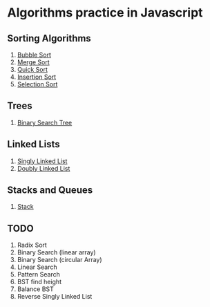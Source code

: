 # Algorithms practice in Javascript

## Sorting Algorithms

1. [Bubble Sort](./Sorting/Bubble/bubble.js)
2. [Merge Sort](./Sorting/Merge/merge.js)
3. [Quick Sort](./Sorting/Quick/quick.js)
4. [Insertion Sort](./Sorting/Insertion/insertion.js)
5. [Selection Sort](./Sorting/Selection/selection.js)

## Trees

1. [Binary Search Tree](./Trees/BST/bst.js)

## Linked Lists

1. [Singly Linked List](./LinkedLists/SinglyLinkedList/LinkedList.js)
2. [Doubly Linked List](./LinkedLists/DoublyLinkedList/LinkedList.js)

## Stacks and Queues

1. [Stack](./Stacks/stack.js)

## TODO

1. Radix Sort
2. Binary Search (linear array)
3. Binary Search (circular Array)
4. Linear Search
5. Pattern Search
6. BST find height
7. Balance BST
8. Reverse Singly Linked List
